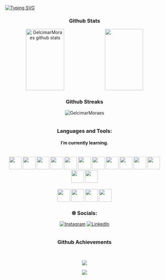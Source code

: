 [![Typing SVG](https://readme-typing-svg.demolab.com?font=Poppins&weight=600&size=35&duration=4000&pause=10000&color=7589FFFF&center=true&vCenter=true&random=false&width=1000&lines=Hi%2C+I'm+Gelcimar+Moraes)](https://git.io/typing-svg)



<h3 align="center">Github Stats</h3>
<div align="center">  
  <img width="49%" height="195px" src="https://github-readme-stats.vercel.app/api?username=GelcimarMoraes&show_icons=true&theme=tokyonight&hide_border=true&include_all_commits=false&count_private=false&icon_color=C39DFFFF&bg_color=0d1117" alt="GelcimarMoraes github stats" /> 
  
<img width="49%" height="195px" src="https://github-readme-stats.vercel.app/api/top-langs/?username=GelcimarMoraes&theme=tokyonight&hide_border=true&include_all_commits=false&count_private=false&layout=compact&bg_color=0d1117"/>

</div>

 <h3 align="center">Github Streaks</h3>

<p align="center"><img src="https://github-readme-streak-stats.herokuapp.com/?user=GelcimarMoraes&theme=tokyonight&hide_border=true&stroke=0000&background=0D1117" alt="GelcimarMoraes"/></p>

#

<h3 align="center">Languages and Tools:</h3>
<h4 align="center">I’m currently learning.</h4>
<div align="center" style="display: inline_block"></br>
    <code><img style="width: 40px" src="https://skillicons.dev/icons?i=html"/></code>
    <code><img style="width: 40px" src="https://skillicons.dev/icons?i=css"/></code>
    <code><img style="width: 40px" src="https://skillicons.dev/icons?i=sass"/></code>
    <code><img style="width: 40px" src="https://skillicons.dev/icons?i=bootstrap"/></code>
    <code><img style="width: 40px" src="https://skillicons.dev/icons?i=javascript"/></code>
    <code><img style="width: 40px" src="https://skillicons.dev/icons?i=typescript"/></code>
    <code><img style="width: 40px" src="https://skillicons.dev/icons?i=react"/></code>
    <code><img style="width: 40px" src="https://skillicons.dev/icons?i=vue"/></code>
    <code><img style="width: 40px" src="https://skillicons.dev/icons?i=redux"/></code>
    <code><img style="width: 40px" src="https://skillicons.dev/icons?i=wordpress"/></code>
    <code><img style="width: 40px" src="https://skillicons.dev/icons?i=git"/></code>
    <code><img style="width: 40px" src="https://skillicons.dev/icons?i=github"/></code>
    <code><img style="width: 40px" src="https://skillicons.dev/icons?i=vscode"/></code>
    <div align="center" style="display: inline_block"></br>
    <code><img style="width: 40px" src="https://skillicons.dev/icons?i=figma"/></code>
    <code><img style="width: 40px" src="https://skillicons.dev/icons?i=xd"/></code>
    <code><img style="width: 40px" src="https://skillicons.dev/icons?i=ps"/></code>
    <code><img style="width: 40px" src="https://skillicons.dev/icons?i=ai"/></code>

     
</div>



<h3 align="center">🌐 Socials:</h3>
<div align="center" style="display: inline_block">
  
[![Instagram](https://img.shields.io/badge/Instagram-%23E4405F.svg?logo=Instagram&logoColor=white)](https://instagram.com/gelcimarmoraes) [![LinkedIn](https://img.shields.io/badge/LinkedIn-%230077B5.svg?logo=linkedin&logoColor=white)](https://linkedin.com/in/gelcimarmoraes) 


</div>

#

<h3 align="center">Github Achievements</h3>
<br>
<p align="center">
  <img src="https://github-profile-trophy.vercel.app/?username=GelcimarMoraes&include_all_commits=true&count_private=true&theme=tokyonight&row=2&no-bg=true&column=9&margin-w=2&margin-h=5" />
</p>

<div align="center">
  
[![](https://visitcount.itsvg.in/api?id=GelcimarMoraes&icon=0&color=6)](https://visitcount.itsvg.in)

</div>

